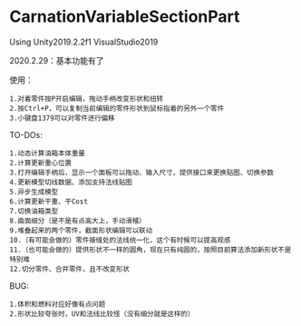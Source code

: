 ﻿# CarnationVariableSectionPart
 
Using Unity2019.2.2f1 VisualStudio2019

2020.2.29：基本功能有了

 使用：
 
    1.对着零件按P开启编辑，拖动手柄改变形状和扭转    
    2.按Ctrl+P，可以复制当前编辑的零件形状到鼠标指着的另外一个零件
    3.小键盘1379可以对零件进行偏移
 TO-DOs:
 
    1.动态计算油箱本体重量
    2.计算更新重心位置
    3.打开编辑手柄后，显示一个面板可以拖动、输入尺寸，提供接口来更换贴图、切换参数
    4.更新模型切线数据、添加支持法线贴图
    5.异步生成模型
    6.计算更新干重、干Cost
    7.切换油箱类型
    8.曲面细分（是不是有点高大上，手动滑稽）
    9.堆叠起来的两个零件，截面形状编辑可以联动
    10.（有可能会做的）零件接缝处的法线统一化，这个有时候可以提高观感
    11.（也可能会做的）提供形状不一样的圆角，现在只有纯圆的，按照目前算法添加新形状不是特别难
    12.切分零件、合并零件，且不改变形状
 BUG:
 
    1.体积和燃料对应好像有点问题
    2.形状比较夸张时，UV和法线比较怪（没有细分就是这样的）